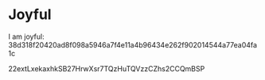 # Joyful

I am joyful: 38d318f20420ad8f098a5946a7f4e11a4b96434e262f902014544a77ea04fa1c


22extLxekaxhkSB27HrwXsr7TQzHuTQVzzCZhs2CCQmBSP